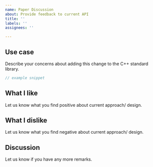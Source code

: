 ```yaml
---
name: Paper Discussion
about: Provide feedback to current API
title: ''
labels: ''
assignees: ''

---
```


<!--
Please follow our code of conduct when engaging in the beman community:
https://github.com/bemanproject/beman/blob/main/docs/CODE_OF_CONDUCT.md
-->

## Use case

Describe your concerns about adding this change to the C++ standard library.

```c++
// example snippet
```

## What I like

Let us know what you find positive about current approach/ design.

## What I dislike

Let us know what you find negative about current approach/ design.

## Discussion

Let us know if you have any more remarks.
